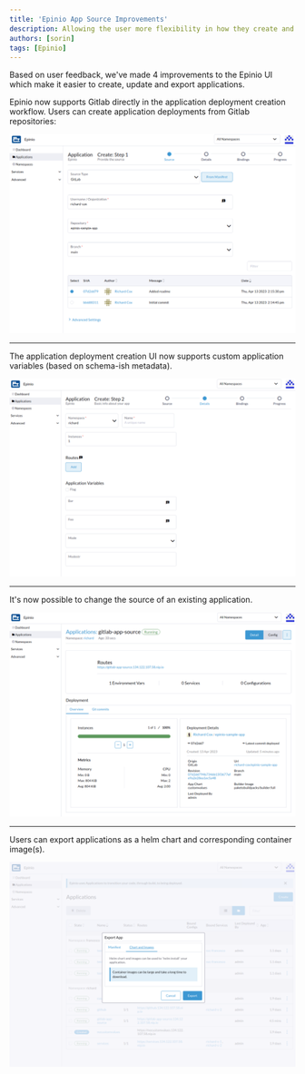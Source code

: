 ```yaml
---
title: 'Epinio App Source Improvements'
description: Allowing the user more flexibility in how they create and export apps
authors: [sorin]
tags: [Epinio]
---
```



Based on user feedback, we've made 4 improvements to the Epinio UI which make it easier to create, update and export applications.

Epinio now supports Gitlab directly in the application deployment creation workflow. 
Users can create application deployments from Gitlab repositories:

![Step 1](./image4.png)

---

The application deployment creation UI now supports custom application variables (based on schema-ish metadata). 

![Step 2](./image2.png)

---

It's now possible to change the source of an existing application.

![Overview](./image3.png)

---

Users can export applications as a helm chart and corresponding container image(s). 

![Export](./image1.png)




